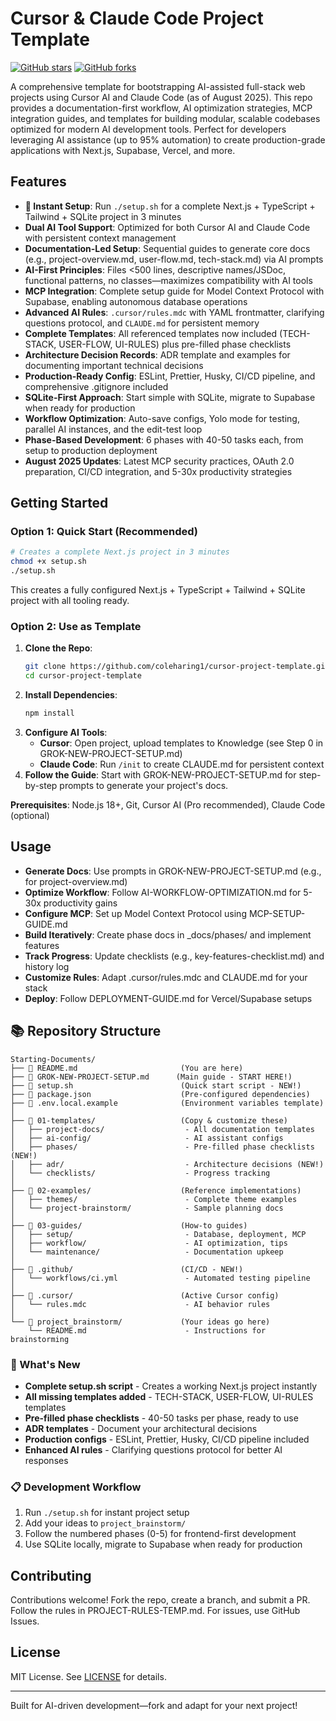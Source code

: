 # Cursor & Claude Code Project Template

[![GitHub stars](https://img.shields.io/github/stars/coleharing1/cursor-project-template?style=social)](https://github.com/coleharing1/cursor-project-template/stargazers) [![GitHub forks](https://img.shields.io/github/forks/coleharing1/cursor-project-template?style=social)](https://github.com/coleharing1/cursor-project-template/network/members)

A comprehensive template for bootstrapping AI-assisted full-stack web projects using Cursor AI and Claude Code (as of August 2025). This repo provides a documentation-first workflow, AI optimization strategies, MCP integration guides, and templates for building modular, scalable codebases optimized for modern AI development tools. Perfect for developers leveraging AI assistance (up to 95% automation) to create production-grade applications with Next.js, Supabase, Vercel, and more.

## Features
- **🚀 Instant Setup**: Run `./setup.sh` for a complete Next.js + TypeScript + Tailwind + SQLite project in 3 minutes
- **Dual AI Tool Support**: Optimized for both Cursor AI and Claude Code with persistent context management
- **Documentation-Led Setup**: Sequential guides to generate core docs (e.g., project-overview.md, user-flow.md, tech-stack.md) via AI prompts
- **AI-First Principles**: Files <500 lines, descriptive names/JSDoc, functional patterns, no classes—maximizes compatibility with AI tools
- **MCP Integration**: Complete setup guide for Model Context Protocol with Supabase, enabling autonomous database operations
- **Advanced AI Rules**: `.cursor/rules.mdc` with YAML frontmatter, clarifying questions protocol, and `CLAUDE.md` for persistent memory
- **Complete Templates**: All referenced templates now included (TECH-STACK, USER-FLOW, UI-RULES) plus pre-filled phase checklists
- **Architecture Decision Records**: ADR template and examples for documenting important technical decisions
- **Production-Ready Config**: ESLint, Prettier, Husky, CI/CD pipeline, and comprehensive .gitignore included
- **SQLite-First Approach**: Start simple with SQLite, migrate to Supabase when ready for production
- **Workflow Optimization**: Auto-save configs, Yolo mode for testing, parallel AI instances, and the edit-test loop
- **Phase-Based Development**: 6 phases with 40-50 tasks each, from setup to production deployment
- **August 2025 Updates**: Latest MCP security practices, OAuth 2.0 preparation, CI/CD integration, and 5-30x productivity strategies

## Getting Started

### Option 1: Quick Start (Recommended)
```bash
# Creates a complete Next.js project in 3 minutes
chmod +x setup.sh
./setup.sh
```
This creates a fully configured Next.js + TypeScript + Tailwind + SQLite project with all tooling ready.

### Option 2: Use as Template
1. **Clone the Repo**:
   ```bash
   git clone https://github.com/coleharing1/cursor-project-template.git
   cd cursor-project-template
   ```
2. **Install Dependencies**:
   ```bash
   npm install
   ```
3. **Configure AI Tools**:
   - **Cursor**: Open project, upload templates to Knowledge (see Step 0 in GROK-NEW-PROJECT-SETUP.md)
   - **Claude Code**: Run `/init` to create CLAUDE.md for persistent context
4. **Follow the Guide**: Start with GROK-NEW-PROJECT-SETUP.md for step-by-step prompts to generate your project's docs.

**Prerequisites**: Node.js 18+, Git, Cursor AI (Pro recommended), Claude Code (optional)

## Usage
- **Generate Docs**: Use prompts in GROK-NEW-PROJECT-SETUP.md (e.g., for project-overview.md)
- **Optimize Workflow**: Follow AI-WORKFLOW-OPTIMIZATION.md for 5-30x productivity gains
- **Configure MCP**: Set up Model Context Protocol using MCP-SETUP-GUIDE.md
- **Build Iteratively**: Create phase docs in _docs/phases/ and implement features
- **Track Progress**: Update checklists (e.g., key-features-checklist.md) and history log
- **Customize Rules**: Adapt .cursor/rules.mdc and CLAUDE.md for your stack
- **Deploy**: Follow DEPLOYMENT-GUIDE.md for Vercel/Supabase setups

## 📚 Repository Structure

```
Starting-Documents/
├── 📄 README.md                       (You are here)
├── 📄 GROK-NEW-PROJECT-SETUP.md      (Main guide - START HERE!)
├── 📄 setup.sh                        (Quick start script - NEW!)
├── 📄 package.json                    (Pre-configured dependencies)
├── 📄 .env.local.example              (Environment variables template)
│
├── 📁 01-templates/                   (Copy & customize these)
│   ├── project-docs/                  - All documentation templates
│   ├── ai-config/                     - AI assistant configs
│   ├── phases/                        - Pre-filled phase checklists (NEW!)
│   ├── adr/                           - Architecture decisions (NEW!)
│   └── checklists/                    - Progress tracking
│
├── 📁 02-examples/                    (Reference implementations)
│   ├── themes/                        - Complete theme examples
│   └── project-brainstorm/            - Sample planning docs
│
├── 📁 03-guides/                      (How-to guides)
│   ├── setup/                         - Database, deployment, MCP
│   ├── workflow/                      - AI optimization, tips
│   └── maintenance/                   - Documentation upkeep
│
├── 📁 .github/                        (CI/CD - NEW!)
│   └── workflows/ci.yml               - Automated testing pipeline
│
├── 📁 .cursor/                        (Active Cursor config)
│   └── rules.mdc                      - AI behavior rules
│
└── 📁 project_brainstorm/             (Your ideas go here)
    └── README.md                      - Instructions for brainstorming
```

### 🚀 What's New
- **Complete setup.sh script** - Creates a working Next.js project instantly
- **All missing templates added** - TECH-STACK, USER-FLOW, UI-RULES templates
- **Pre-filled phase checklists** - 40-50 tasks per phase, ready to use
- **ADR templates** - Document your architectural decisions
- **Production configs** - ESLint, Prettier, Husky, CI/CD pipeline included
- **Enhanced AI rules** - Clarifying questions protocol for better AI responses

### 📋 Development Workflow
1. Run `./setup.sh` for instant project setup
2. Add your ideas to `project_brainstorm/`
3. Follow the numbered phases (0-5) for frontend-first development
4. Use SQLite locally, migrate to Supabase when ready for production

## Contributing
Contributions welcome! Fork the repo, create a branch, and submit a PR. Follow the rules in PROJECT-RULES-TEMP.md. For issues, use GitHub Issues.

## License
MIT License. See [LICENSE](LICENSE) for details.

---
Built for AI-driven development—fork and adapt for your next project! 